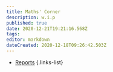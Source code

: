 ```yaml
---
title: Maths' Corner
description: w.i.p
published: true
date: 2020-12-21T19:21:16.568Z
tags: 
editor: markdown
dateCreated: 2020-12-18T09:26:42.503Z
---
```


- [Reports](https://www.supermemo.wiki/en/blogs/maths/reports)
{.links-list}